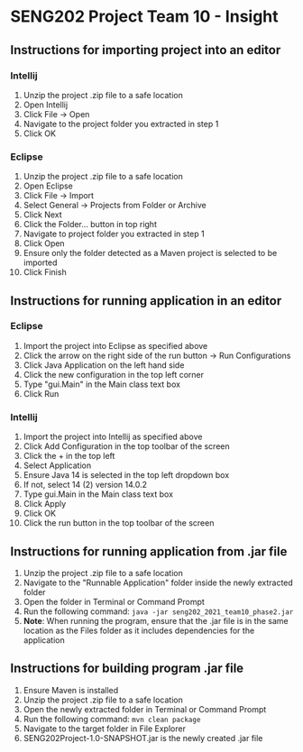 # SENG202 Project Team 10 - Insight

## Instructions for importing project into an editor

### Intellij

1. Unzip the project .zip file to a safe location
2. Open Intellij
3. Click File -> Open
4. Navigate to the project folder you extracted in step 1
5. Click OK


### Eclipse

1. Unzip the project .zip file to a safe location
2. Open Eclipse
3. Click File -> Import
4. Select General -> Projects from Folder or Archive
5. Click Next
6. Click the Folder... button in top right
7. Navigate to project folder you extracted in step 1
8. Click Open
9. Ensure only the folder detected as a Maven project is selected to be imported
10. Click Finish

## Instructions for running application in an editor

### Eclipse

1. Import the project into Eclipse as specified above
2. Click the arrow on the right side of the run button -> Run Configurations
3. Click Java Application on the left hand side
4. Click the new configuration in the top left corner
5. Type "gui.Main" in the Main class text box
6. Click Run

### Intellij

1. Import the project into Intellij as specified above
2. Click Add Configuration in the top toolbar of the screen
3. Click the + in the top left
4. Select Application
5. Ensure Java 14 is selected in the top left dropdown box
6. If not, select 14 (2) version 14.0.2
7. Type gui.Main in the Main class text box
8. Click Apply
9.  Click OK
10. Click the run button in the top toolbar of the screen
    

## Instructions for running application from .jar file

1. Unzip the project .zip file to a safe location
2. Navigate to the "Runnable Application" folder inside the newly extracted folder
3. Open the folder in Terminal or Command Prompt
4. Run the following command: `java -jar seng202_2021_team10_phase2.jar`
5. **Note**: When running the program, ensure that the .jar file is in 
the same location as the Files folder as it includes dependencies for the application

## Instructions for building program .jar file

1. Ensure Maven is installed
2. Unzip the project .zip file to a safe location
3. Open the newly extracted folder in Terminal or Command Prompt
4. Run the following command: `mvn clean package`
5. Navigate to the target folder in File Explorer
6. SENG202Project-1.0-SNAPSHOT.jar is the newly created .jar file





